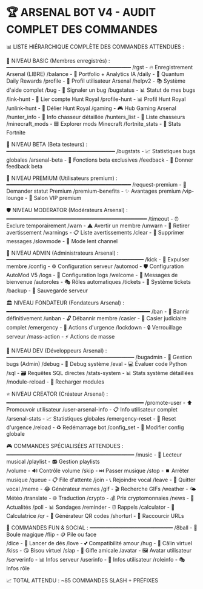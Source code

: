 🏆 ARSENAL BOT V4 - AUDIT COMPLET DES COMMANDES
=====================================================

📊 LISTE HIÉRARCHIQUE COMPLÈTE DES COMMANDES ATTENDUES :

🔰 NIVEAU BASIC (Membres enregistrés) :
━━━━━━━━━━━━━━━━━━━━━━━━━━━━━━━━━━━━━━━
/rgst              - 🔥 Enregistrement Arsenal (LIBRE)
/balance           - 💎 Portfolio + Analytics IA
/daily             - 🎰 Quantum Daily Rewards
/profile           - 👤 Profil utilisateur Arsenal
/helpv2            - 📚 Système d'aide complet
/bug               - 🐛 Signaler un bug
/bugstatus         - 📊 Statut de mes bugs
/link-hunt         - 🏹 Lier compte Hunt Royal
/profile-hunt      - 📊 Profil Hunt Royal
/unlink-hunt       - 🔗 Délier Hunt Royal
/gaming            - 🎮 Hub Gaming Arsenal
/hunter_info       - 🏹 Info chasseur détaillée
/hunters_list      - 🏹 Liste chasseurs
/minecraft_mods    - 🟦 Explorer mods Minecraft
/fortnite_stats    - 🚀 Stats Fortnite

🥉 NIVEAU BETA (Beta testeurs) :
━━━━━━━━━━━━━━━━━━━━━━━━━━━━━━━━━━
/bugstats          - 📈 Statistiques bugs globales
/arsenal-beta      - 🧪 Fonctions beta exclusives
/feedback          - 📝 Donner feedback beta

💎 NIVEAU PREMIUM (Utilisateurs premium) :
━━━━━━━━━━━━━━━━━━━━━━━━━━━━━━━━━━━━━━━
/request-premium   - 💎 Demander statut Premium
/premium-benefits  - ✨ Avantages premium
/vip-lounge       - 🎪 Salon VIP premium

🛡️ NIVEAU MODERATOR (Modérateurs Arsenal) :
━━━━━━━━━━━━━━━━━━━━━━━━━━━━━━━━━━━━━━━━━━━━
/timeout           - ⏰ Exclure temporairement
/warn              - ⚠️ Avertir un membre
/unwarn            - 🔄 Retirer avertissement
/warnings          - 📋 Liste avertissements
/clear             - 🧹 Supprimer messages
/slowmode          - 🐌 Mode lent channel

👑 NIVEAU ADMIN (Administrateurs Arsenal) :
━━━━━━━━━━━━━━━━━━━━━━━━━━━━━━━━━━━━━━━━━━━
/kick              - 🦵 Expulser membre
/config            - ⚙️ Configuration serveur
/automod           - 🛡️ Configuration AutoMod V5
/logs              - 📝 Configuration logs
/welcome           - 👋 Messages de bienvenue
/autoroles         - 🎭 Rôles automatiques
/tickets           - 🎫 Système tickets
/backup            - 💾 Sauvegarde serveur

🏛️ NIVEAU FONDATEUR (Fondateurs Arsenal) :
━━━━━━━━━━━━━━━━━━━━━━━━━━━━━━━━━━━━━━━━━━━━━
/ban               - 🔨 Bannir définitivement
/unban             - 🔓 Débannir membre
/casier            - 📁 Casier judiciaire complet
/emergency         - 🚨 Actions d'urgence
/lockdown          - 🔒 Verrouillage serveur
/mass-action       - ⚡ Actions de masse

🔧 NIVEAU DEV (Développeurs Arsenal) :
━━━━━━━━━━━━━━━━━━━━━━━━━━━━━━━━━━━━━━━━
/bugadmin          - 🔧 Gestion bugs (Admin)
/debug             - 🐛 Debug système
/eval              - 💻 Évaluer code Python
/sql               - 🗃️ Requêtes SQL directes
/stats-system      - 📊 Stats système détaillées
/module-reload     - 🔄 Recharger modules

⭐ NIVEAU CREATOR (Créateur Arsenal) :
━━━━━━━━━━━━━━━━━━━━━━━━━━━━━━━━━━━━━━━━━━━
/promote-user      - ⬆️ Promouvoir utilisateur
/user-arsenal-info - 📋 Info utilisateur complet
/arsenal-stats     - 📈 Statistiques globales
/emergency-reset   - 🔄 Reset d'urgence
/reload            - ♻️ Redémarrage bot
/config_set        - 🔧 Modifier config globale

🎮 COMMANDES SPÉCIALISÉES ATTENDUES :
━━━━━━━━━━━━━━━━━━━━━━━━━━━━━━━━━━━━━━━━
/music             - 🎵 Lecteur musical
/playlist          - 📻 Gestion playlists  
/volume            - 🔊 Contrôle volume
/skip              - ⏭️ Passer musique
/stop              - ⏹️ Arrêter musique
/queue             - 📋 File d'attente
/join              - 📞 Rejoindre vocal
/leave             - 👋 Quitter vocal
/meme              - 😂 Générateur memes
/gif               - 🎬 Recherche GIFs
/weather           - 🌤️ Météo
/translate         - 🌐 Traduction
/crypto            - 💰 Prix cryptomonnaies
/news              - 📰 Actualités
/poll              - 📊 Sondages
/reminder          - ⏰ Rappels
/calculator        - 🧮 Calculatrice
/qr                - 📱 Générateur QR codes
/shorturl          - 🔗 Raccourcir URLs

🎪 COMMANDES FUN & SOCIAL :
━━━━━━━━━━━━━━━━━━━━━━━━━━
/8ball             - 🎱 Boule magique
/flip              - 🪙 Pile ou face  
/dice              - 🎲 Lancer de dés
/love              - 💕 Compatibilité amour
/hug               - 🤗 Câlin virtuel
/kiss              - 😘 Bisou virtuel
/slap              - 👋 Gifle amicale
/avatar            - 🖼️ Avatar utilisateur
/serverinfo        - 📊 Infos serveur
/userinfo          - 👤 Infos utilisateur
/roleinfo          - 🎭 Infos rôle

📈 TOTAL ATTENDU : ~85 COMMANDES SLASH + PRÉFIXES
